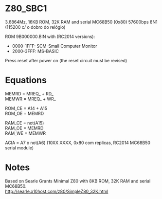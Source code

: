 # Z80_SBC1

3.6864Mz, 16KB ROM, 32K RAM and serial MC68B50 (0x80) 57600bps 8N1 (115200 c/ o dobro do relógio)  

ROM 9B000000.BIN with (RC2014 versions):  
- 0000-1FFF: SCM-Small Computer Monitor  
- 2000-3FFF: MS-BASIC  

Press reset after power on (the reset circuit must be revised)

# Equations  
MEMRD = MREQ_ + RD_  
MEMWR = MREQ_ + WR_  

ROM_CE = A14 + A15  
ROM_OE = MEMRD  

RAM_CE = not(A15)  
RAM_OE = MEMRD  
RAM_WE = MEMWR  

ACIA = A7 x not(A6) (10XX XXXX, 0x80 com replicas, RC2014 MC68B50 serial module)  

# Notes
Based on Searle Grants Minimal Z80 with 8KB ROM, 32K RAM and serial MC68B50.  
http://searle.x10host.com/z80/SimpleZ80_32K.html  

